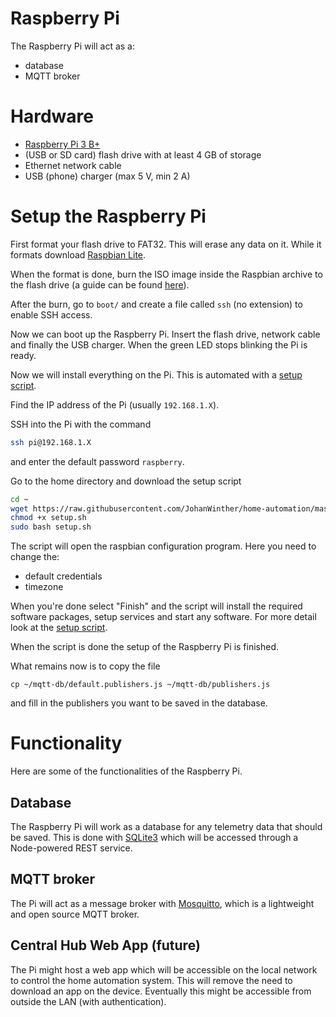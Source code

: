 # Raspberry Pi
The Raspberry Pi will act as a:
- database
- MQTT broker

# Hardware
- [Raspberry Pi 3 B+](https://www.raspberrypi.org/products/raspberry-pi-3-model-b/)
- (USB or SD card) flash drive with at least 4 GB of storage
- Ethernet network cable
- USB (phone) charger (max 5 V, min 2 A)

# Setup the Raspberry Pi 
First format your flash drive to FAT32. This will erase any data on it. While it formats download [Raspbian Lite](https://downloads.raspberrypi.org/raspbian_lite_latest).

When the format is done, burn the ISO image inside the Raspbian archive to the flash drive (a guide can be found [here](https://www.raspberrypi.org/documentation/installation/installing-images/README.md)).

After the burn, go to `boot/` and create a file called `ssh` (no extension) to enable SSH access.

Now we can boot up the Raspberry Pi. Insert the flash drive, network cable and finally the USB charger. When the green LED stops blinking the Pi is ready.

Now we will install everything on the Pi. This is automated with a [setup script](setup.sh).

Find the IP address of the Pi (usually `192.168.1.X`).

SSH into the Pi with the command
```bash
ssh pi@192.168.1.X
```
and enter the default password `raspberry`.

Go to the home directory and download the setup script
```bash
cd ~
wget https://raw.githubusercontent.com/JohanWinther/home-automation/master/raspberry-pi/setup.sh
chmod +x setup.sh
sudo bash setup.sh

```

The script will open the raspbian configuration program. Here you need to change the:
- default credentials
- timezone

When you're done select "Finish" and the script will install the required software packages, setup services and start any software. For more detail look at the [setup script](setup.sh).

When the script is done the setup of the Raspberry Pi is finished.

What remains now is to copy the file
```
cp ~/mqtt-db/default.publishers.js ~/mqtt-db/publishers.js
```
and fill in the publishers you want to be saved in the database.

# Functionality
Here are some of the functionalities of the Raspberry Pi.
## Database
The Raspberry Pi will work as a database for any telemetry data that should be saved. This is done with
[SQLite3](https://www.sqlite.org/index.html) which will be accessed through a Node-powered REST service.

## MQTT broker
The Pi will act as a message broker with [Mosquitto](https://mosquitto.org/), which is a lightweight and open source MQTT broker.

## Central Hub Web App (future)
The Pi might host a web app which will be accessible on the local network to control the home automation system. This will remove the need to download an app on the device. Eventually this might be accessible from outside the LAN (with authentication).